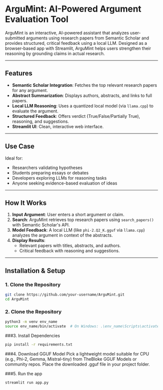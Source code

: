 # ArguMint: AI-Powered Argument Evaluation Tool

ArguMint is an interactive, AI-powered assistant that analyzes user-submitted arguments using research papers from Semantic Scholar and provides structured, critical feedback using a local LLM. Designed as a browser-based app with Streamlit, ArguMint helps users strengthen their reasoning by grounding claims in actual research.

---

## Features

-  **Semantic Scholar Integration**: Fetches the top relevant research papers for any argument.
-  **Abstract Summarization**: Displays authors, abstracts, and links to full papers.
-  **Local LLM Reasoning**: Uses a quantized local model (via `llama.cpp`) to evaluate the argument.
-  **Structured Feedback**: Offers verdict (True/False/Partially True), reasoning, and suggestions.
-  **Streamlit UI**: Clean, interactive web interface.

---

## Use Case

Ideal for:
- Researchers validating hypotheses
- Students preparing essays or debates
- Developers exploring LLMs for reasoning tasks
- Anyone seeking evidence-based evaluation of ideas

---

## How It Works

1. **Input Argument**: User enters a short argument or claim.
2. **Search**: ArguMint retrieves top research papers using `search_papers()` with Semantic Scholar's API.
3. **Model Feedback**: A local LLM (like `phi-2.Q2_K.gguf` via `llama.cpp`) analyzes the argument in context of the abstracts.
4. **Display Results**:
   - Relevant papers with titles, abstracts, and authors.
   - Critical feedback with reasoning and suggestions.

---

## Installation & Setup

### 1. Clone the Repository
```bash
git clone https://github.com/your-username/ArguMint.git
cd ArguMint
```

### 2. Clone the Repository
```bash
python3 -m venv env_name
source env_name/bin/activate  # On Windows: .\env_name\Scripts\activate
```

###3. Install Dependencies
```bash
pip install -r requirements.txt
```

###4. Download GGUF Model
Pick a lightweight model suitable for CPU (e.g., Phi-2, Gemma, Mistral-tiny) from TheBloke GGUF Models or community repos. 
Place the downloaded .gguf file in your project folder.

###5. Run the app
```bash
streamlit run app.py
```